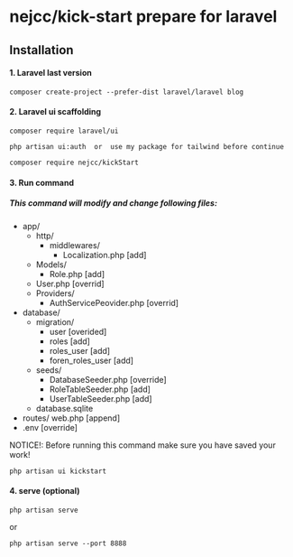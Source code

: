 # nejcc/kick-start prepare for laravel

## Installation

#### 1. Laravel last version
```
composer create-project --prefer-dist laravel/laravel blog
```
#### 2. Laravel ui scaffolding
```
composer require laravel/ui
```

```
php artisan ui:auth  or  use my package for tailwind before continue 
```

```
composer require nejcc/kickStart
```

#### 3. Run command 

##### This command will modify and change following files: 

*   app/
    *   http/
        *   middlewares/
            *   Localization.php [add]
    *   Models/
        *   Role.php [add]
    *   User.php [overrid]
    *   Providers/
        *   AuthServicePeovider.php [overrid]
*   database/
    *   migration/
        *   user [overided]
        *   roles [add]
        *   roles_user [add]
        *   foren_roles_user [add]
    *   seeds/
        *   DatabaseSeeder.php [override]
        *   RoleTableSeeder.php [add]
        *   UserTableSeeder.php [add]
    * database.sqlite
* routes/
    web.php [append]
*   .env [override]


NOTICE!:  Before running this command make sure you have saved your work!
```
php artisan ui kickstart
```


#### 4. serve (optional)

```
php artisan serve
```
or
```
php artisan serve --port 8888
```
